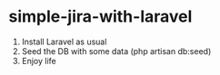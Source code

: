 # simple-jira-with-laravel

1. Install Laravel as usual
2. Seed the DB with some data (php artisan db:seed)
3. Enjoy life
